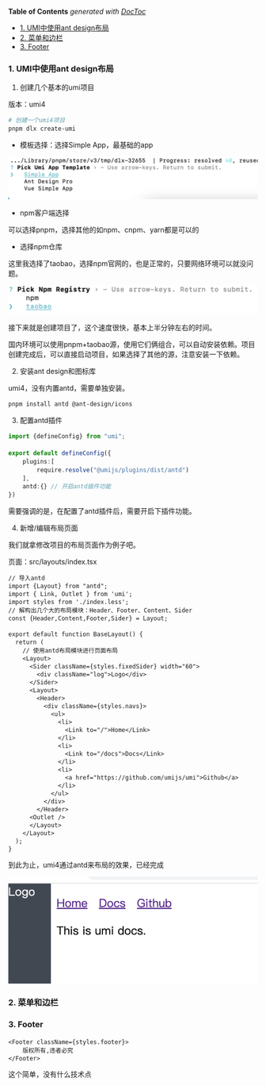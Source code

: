 <!-- START doctoc generated TOC please keep comment here to allow auto update -->
<!-- DON'T EDIT THIS SECTION, INSTEAD RE-RUN doctoc TO UPDATE -->
**Table of Contents**  *generated with [DocToc](https://github.com/thlorenz/doctoc)*

- [1. UMI中使用ant design布局](#1-umi%E4%B8%AD%E4%BD%BF%E7%94%A8ant-design%E5%B8%83%E5%B1%80)
- [2. 菜单和边栏](#2-%E8%8F%9C%E5%8D%95%E5%92%8C%E8%BE%B9%E6%A0%8F)
- [3. Footer](#3-footer)

<!-- END doctoc generated TOC please keep comment here to allow auto update -->

### 1. UMI中使用ant design布局

1. 创建几个基本的umi项目

版本：umi4

```bash
# 创建一个umi4项目
pnpm dlx create-umi
```

- 模板选择：选择Simple App，最基础的app

![创建umi4项目模板选择](./images/i5.png)

- npm客户端选择

可以选择pnpm，选择其他的如npm、cnpm、yarn都是可以的

- 选择npm仓库

这里我选择了taobao，选择npm官网的，也是正常的，只要网络环境可以就没问题。

![选择npm仓库](./images/i7.png)

接下来就是创建项目了，这个速度很快，基本上半分钟左右的时间。

国内环境可以使用pnpm+taobao源，使用它们俩组合，可以自动安装依赖。项目创建完成后，可以直接启动项目，如果选择了其他的源，注意安装一下依赖。

2. 安装ant design和图标库

umi4，没有内置antd，需要单独安装。

```bash
pnpm install antd @ant-design/icons
```

3. 配置antd插件

```ts
import {defineConfig} from "umi";

export default defineConfig({
    plugins:[
        require.resolve("@umijs/plugins/dist/antd")
    ],
    antd:{} // 开启antd插件功能
})
```

需要强调的是，在配置了antd插件后，需要开启下插件功能。

4. 新增/编辑布局页面

我们就拿修改项目的布局页面作为例子吧。

页面：src/layouts/index.tsx

```tsx
// 导入antd
import {Layout} from "antd";
import { Link, Outlet } from 'umi';
import styles from './index.less';
// 解构出几个大的布局模块：Header、Footer、Content、Sider
const {Header,Content,Footer,Sider} = Layout;

export default function BaseLayout() {
  return (
    // 使用antd布局模块进行页面布局
    <Layout>
      <Sider className={styles.fixedSider} width="60">
        <div className="log">Logo</div>
      </Sider>
      <Layout>
        <Header>
          <div className={styles.navs}>
            <ul>
              <li>
                <Link to="/">Home</Link>
              </li>
              <li>
                <Link to="/docs">Docs</Link>
              </li>
              <li>
                <a href="https://github.com/umijs/umi">Github</a>
              </li>
            </ul>
          </div>
        </Header>
      <Outlet />
      </Layout>
    </Layout>
  );
}
```

到此为止，umi4通过antd来布局的效果，已经完成

![umi4和antd实现页面布局](./images/i8.png)

### 2. 菜单和边栏

### 3. Footer

```tsx
<Footer className={styles.footer}>
    版权所有,违者必究
</Footer>
```

这个简单，没有什么技术点
